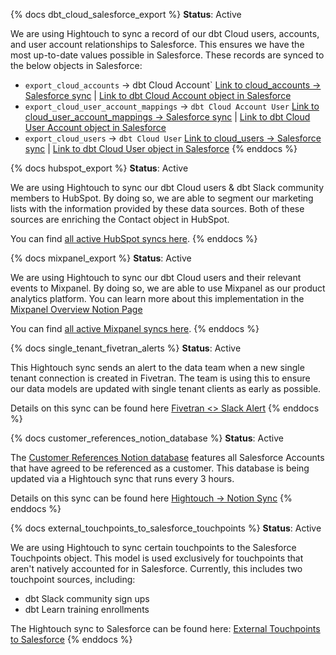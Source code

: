 {% docs dbt_cloud_salesforce_export %}
**Status**: Active

We are using Hightouch to sync a record of our dbt Cloud users, accounts, and user account relationships to Salesforce. This ensures we have the most up-to-date values possible in Salesforce. These records are synced to the below objects in Salesforce:
- `export_cloud_accounts` -> dbt Cloud Account` [Link to cloud_accounts -> Salesforce sync](https://app.hightouch.io/dbtlabs/syncs/29575) | [Link to dbt Cloud Account object in Salesforce](https://fishtown.lightning.force.com/lightning/setup/ObjectManager/01I6g000002uPjU/FieldsAndRelationships/view)
- `export_cloud_user_account_mappings` -> `dbt Cloud Account User` [Link to cloud_user_account_mappings -> Salesforce sync](https://app.hightouch.io/dbtlabs/syncs/29571) | [Link to dbt Cloud User Account object in Salesforce](https://fishtown.lightning.force.com/lightning/setup/ObjectManager/01I4v000002W7VN/FieldsAndRelationships/view)
- `export_cloud_users` -> `dbt Cloud User` [Link to cloud_users -> Salesforce sync](https://app.hightouch.io/dbtlabs/syncs/29576) | [Link to dbt Cloud User object in Salesforce](https://fishtown.lightning.force.com/lightning/setup/ObjectManager/01I4v000002W7VO/FieldsAndRelationships/view)
{% enddocs %}


{% docs hubspot_export %}
**Status**: Active

We are using Hightouch to sync our dbt Cloud users & dbt Slack community members to HubSpot. By doing so, we are able to segment our marketing lists with the information provided by these data sources. Both of these sources are enriching the Contact object in HubSpot.

You can find [all active HubSpot syncs here](https://app.hightouch.io/dbtlabs/syncs?search=hubspot).
{% enddocs %}


{% docs mixpanel_export %}
**Status**: Active

We are using Hightouch to sync our dbt Cloud users and their relevant events to 
Mixpanel. By doing so, we are able to use Mixpanel as our product analytics
platform. You can learn more about this implementation in the 
[Mixpanel Overview Notion Page](https://www.notion.so/dbtlabs/Mixpanel-Overview-6e85767f11c146d0a14a45c62b0fdcac)

You can find [all active Mixpanel syncs here](https://app.hightouch.io/dbtlabs/syncs?search=mixpanel+prod).
{% enddocs %}


{% docs single_tenant_fivetran_alerts %}
**Status**: Active

This Hightouch sync sends an alert to the data team when a new single tenant connection is created in Fivetran. The team is using this to ensure our data models are updated with single tenant clients as early as possible.

Details on this sync can be found here [Fivetran <> Slack Alert](https://app.hightouch.io/dbtlabs/syncs/29036)
{% enddocs %}

{% docs customer_references_notion_database %}
**Status**: Active

The [Customer References Notion database](https://www.notion.so/dbtlabs/360081051e064d2c8de01fbccefa563e?v=e41999d74f8a496fa1e2b6e53b6e6514) features all Salesforce Accounts that have agreed to be referenced as a customer. This database is being updated via a Hightouch sync that runs every 3 hours.

Details on this sync can be found here [Hightouch -> Notion Sync](https://app.hightouch.io/dbtlabs/syncs/35984)
{% enddocs %}

{% docs external_touchpoints_to_salesforce_touchpoints %}
**Status**: Active

We are using Hightouch to sync certain touchpoints to the Salesforce Touchpoints object. This model is used exclusively for touchpoints that aren't natively accounted for in Salesforce. Currently, this includes two touchpoint sources, including:
- dbt Slack community sign ups
- dbt Learn training enrollments

The Hightouch sync to Salesforce can be found here: [External Touchpoints to Salesforce](https://app.hightouch.io/dbtlabs/syncs/41786)
{% enddocs %}